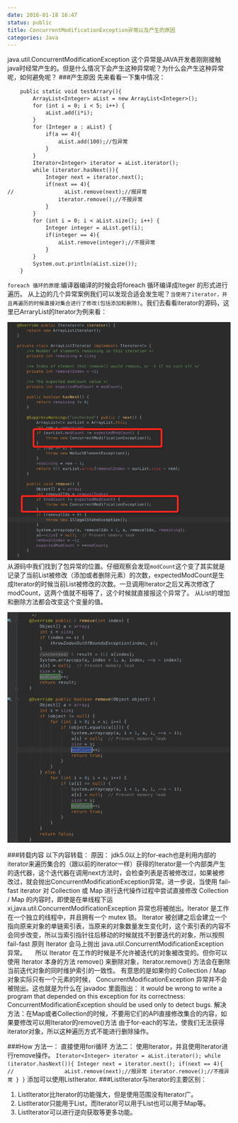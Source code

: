 ```yaml
---
date: 2016-01-18 16:47
status: public
title: ConcurrentModificationException异常以及产生的原因
categories: Java
---
```


java.util.ConcurrentModificationException 这个异常是JAVA开发者刚刚接触java时经常产生的。但是什么情况下会产生这种异常呢？为什么会产生这种异常呢，如何避免呢？
###产生原因
先来看看一下集中情况：
```
    public static void testArrary(){
        ArrayList<Integer> aList = new ArrayList<Integer>();
        for (int i = 0; i < 5; i++) {
            aList.add(i*i);
        }
        for (Integer a : aList) {
            if(a == 4){
                aList.add(100);//包异常
            }
        }
        Iterator<Integer> iterator = aList.iterator();
        while (iterator.hasNext()){
            Integer next = iterator.next();
            if(next == 4){
//                aList.remove(next);//报异常
                iterator.remove();//不报异常
            }
        }
        for (int i = 0; i < aList.size(); i++) {
            Integer integer = aList.get(i);
            if(integer == 4){
                aList.remove(integer);//不报异常
            }
        }
        System.out.println(aList.size());
    }
 ```
`foreach 循环的原理`:编译器编译的时候会将foreach 循环编译成Iteger 的形式进行遍历。
从上边的几个异常案例我们可以发现合适会发生呢？`当使用了iterator，并且再遍历的时候直接对集合进行了修改(包括添加和删除)`。我们去看看iterator的源码，这里已ArraryList的Iterator为例来看：

![](ConcurrentModificationException异常以及产生的原因/4B164369-B0AE-434B-87D5-4148EE03368D.png)
从源码中我们找到了包异常的位置。仔细观察会发现`modCount`这个变了其实就是记录了当前List被修改（添加或者删除元素）的次数，expectedModCount是生成Iterator的时候当前List被修改的次数。一旦调用Iterator之后又再次修改了modCount，这两个值就不相等了，这个时候就直接报这个异常了。
从List的增加和删除方法都会改变这个变量的值。

![](ConcurrentModificationException异常以及产生的原因/44598E0E-CA6F-45E7-9E35-B62BB7114BCA.png)

###转载内容
以下内容转载：
原因： jdk5.0以上的for-each也是利用内部的iterator来遍历集合的（跟以前的iterator一样）获得的Iterator是一个内部类产生的迭代器，这个迭代器在调用next方法时，会检查列表是否被修改过，如果被修改过，就会抛出ConcurrentModificationException异常。进一步说，当使用 fail-fast iterator 对 Collection 或 Map 进行迭代操作过程中尝试直接修改 Collection / Map 的内容时，即使是在单线程下运xi,java.util.ConcurrentModificationException 异常也将被抛出。Iterator 是工作在一个独立的线程中，并且拥有一个 mutex 锁。 Iterator 被创建之后会建立一个指向原来对象的单链索引表，当原来的对象数量发生变化时，这个索引表的内容不会同步改变，所以当索引指针往后移动的时候就找不到要迭代的对象，所以按照 fail-fast 原则 Iterator 会马上抛出 java.util.ConcurrentModificationException 异常。　　所以 Iterator 在工作的时候是不允许被迭代的对象被改变的。但你可以使用 Iterator 本身的方法 remove() 来删除对象，Iterator.remove() 方法会在删除当前迭代对象的同时维护索引的一致性。
有意思的是如果你的 Collection / Map 对象实际只有一个元素的时候， ConcurrentModificationException 异常并不会被抛出。这也就是为什么在 javadoc 里面指出： it would be wrong to write a program that depended on this exception for its correctness: ConcurrentModificationException should be used only to detect bugs.
解决方法：在Map或者Collection的时候，不要用它们的API直接修改集合的内容，如果要修改可以用Iterator的remove()方法
由于for-each的写法，使我们无法获得iterator对象，所以这种遍历方式不能进行删除操作。

###How
方法一： 直接使用fori循环
方法二： 使用Iterator，并且使用Iterator进行remove操作。
    ```
            Iterator<Integer> iterator = aList.iterator();
        while (iterator.hasNext()){
            Integer next = iterator.next();
            if(next == 4){
//                aList.remove(next);//报异常
                iterator.remove();//不报异常
            }
        }
    ```
    添加可以使用ListIterator.
###ListIterator与Iterator的主要区别：
1. ListIterator比Iterator的功能强大，但是使用范围没有Iterator广。
2. ListIterator只能用于List，而Iterator可以用于List也可以用于Map等。
3. ListIterator可以进行逆向获取等更多功能。   


